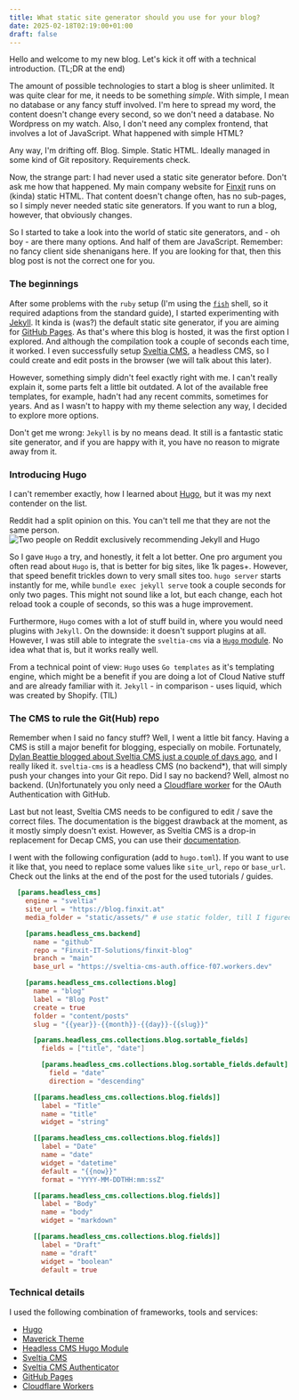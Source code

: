 ```yaml
---
title: What static site generator should you use for your blog?
date: 2025-02-18T02:19:00+01:00
draft: false
---
```

Hello and welcome to my new blog. Let's kick it off with a technical introduction. (TL;DR at the end)

The amount of possible technologies to start a blog is sheer unlimited. It was quite clear for me, it needs to be something _simple_. With simple, I mean no database or any fancy stuff involved. I'm here to spread my word, the content doesn't change every second, so we don't need a database. No Wordpress on my watch. Also, I don't need any complex frontend, that involves a lot of JavaScript. What happened with simple HTML?

Any way, I'm drifting off. Blog. Simple. Static HTML. Ideally managed in some kind of Git repository. Requirements check.

Now, the strange part: I had never used a static site generator before. Don't ask me how that happened. My main company website for [Finxit](https://www.finxit.at/) runs on (kinda) static HTML. That content doesn't change often, has no sub-pages, so I simply never needed static site generators. If you want to run a blog, however, that obviously changes.

So I started to take a look into the world of static site generators, and - oh boy - are there many options. And half of them are JavaScript. Remember: no fancy client side shenanigans here. If you are looking for that, then this blog post is not the correct one for you.

### The beginnings

After some problems with the `ruby` setup (I'm using the [`fish`](https://fishshell.com/) shell, so it required adaptions from the standard guide), I started experimenting with [Jekyll](https://jekyllrb.com/). It kinda is (was?) the default static site generator, if you are aiming for [GitHub Pages](https://pages.github.com/). As that's where this blog is hosted, it was the first option I explored. And although the compilation took a couple of seconds each time, it worked. I even successfully setup [Sveltia CMS](https://github.com/sveltia/sveltia-cms), a headless CMS, so I could create and edit posts in the browser (we will talk about this later).

However, something simply didn't feel exactly right with me. I can't really explain it, some parts felt a little bit outdated. A lot of the available free templates, for example, hadn't had any recent commits, sometimes for years. And as I wasn't to happy with my theme selection any way, I decided to explore more options.

Don't get me wrong: `Jekyll` is by no means dead. It still is a fantastic static site generator, and if you are happy with it, you have no reason to migrate away from it.

### Introducing Hugo

I can't remember exactly, how I learned about [Hugo](https://gohugo.io/), but it was my next contender on the list.

Reddit had a split opinion on this. You can't tell me that they are not the same person.
![Two people on Reddit exclusively recommending Jekyll and Hugo](/assets/posts/reddit_opinion_jekyll_hugo.png "You can't tell, that this is not the same person")

So I gave `Hugo` a try, and honestly, it felt a lot better. One pro argument you often read about `Hugo` is, that is better for big sites, like 1k pages+. However, that speed benefit trickles down to very small sites too. `hugo server` starts instantly for me, while `bundle exec jekyll serve` took a couple seconds for only two pages. This might not sound like a lot, but each change, each hot reload took a couple of seconds, so this was a huge improvement.

Furthermore, `Hugo` comes with a lot of stuff build in, where you would need plugins with `Jekyll`. On the downside: it doesn't support plugins at all. However, I was still able to integrate the `sveltia-cms` via a [`Hugo` module](https://github.com/privatemaker/headless-cms). No idea what that is, but it works really well.

From a technical point of view: `Hugo` uses `Go templates` as it's templating engine, which might be a benefit if you are doing a lot of Cloud Native stuff and are already familiar with it. `Jekyll` - in comparison - uses liquid, which was created by Shopify. (TIL)

### The CMS to rule the Git(Hub) repo

Remember when I said no fancy stuff? Well, I went a little bit fancy. Having a CMS is still a major benefit for blogging, especially on mobile. Fortunately, [Dylan Beattie blogged about Sveltia CMS just a couple of days ago](https://dylanbeattie.net/2025/02/13/sveltiacms-jekyll-and-github-pages.html), and I really liked it. `sveltia-cms` is a headless CMS (no backend*), that will simply push your changes into your Git repo. Did I say no backend? Well, almost no backend. (Un)fortunately you only need a [Cloudflare worker](https://github.com/sveltia/sveltia-cms-auth) for the OAuth Authentication with GitHub.

Last but not least, Sveltia CMS needs to be configured to edit / save the correct files. The documentation is the biggest drawback at the moment, as it mostly simply doesn't exist. However, as Sveltia CMS is a drop-in replacement for Decap CMS, you can use their [documentation](https://decapcms.org/docs/intro/).

I went with the following configuration (add to `hugo.toml`). If you want to use it like that, you need to replace some values like `site_url`, `repo` or `base_url`. Check out the links at the end of the post for the used tutorials / guides.

```toml
  [params.headless_cms]
    engine = "sveltia"
    site_url = "https://blog.finxit.at"
    media_folder = "static/assets/" # use static folder, till I figured out the asset pipeline

    [params.headless_cms.backend]
      name = "github"
      repo = "Finxit-IT-Solutions/finxit-blog"
      branch = "main"
      base_url = "https://sveltia-cms-auth.office-f07.workers.dev"

    [params.headless_cms.collections.blog]
      name = "blog"
      label = "Blog Post"
      create = true
      folder = "content/posts"
      slug = "{{year}}-{{month}}-{{day}}-{{slug}}"

      [params.headless_cms.collections.blog.sortable_fields]
        fields = ["title", "date"]

        [params.headless_cms.collections.blog.sortable_fields.default]
          field = "date"
          direction = "descending"

      [[params.headless_cms.collections.blog.fields]]
        label = "Title"
        name = "title"
        widget = "string"

      [[params.headless_cms.collections.blog.fields]]
        label = "Date"
        name = "date"
        widget = "datetime"
        default = "{{now}}"
        format = "YYYY-MM-DDTHH:mm:ssZ"

      [[params.headless_cms.collections.blog.fields]]
        label = "Body"
        name = "body"
        widget = "markdown"

      [[params.headless_cms.collections.blog.fields]]
        label = "Draft"
        name = "draft"
        widget = "boolean"
        default = true
```

### Technical details

I used the following combination of frameworks, tools and services:

- [Hugo](https://gohugo.io/)
- [Maverick Theme](https://themes.gohugo.io/themes/maverick/)
- [Headless CMS Hugo Module](https://github.com/privatemaker/headless-cms)
- [Sveltia CMS](https://github.com/sveltia/sveltia-cms)
- [Sveltia CMS Authenticator](https://github.com/sveltia/sveltia-cms-auth)
- [GitHub Pages](https://pages.github.com/)
- [Cloudflare Workers](https://workers.cloudflare.com/)
